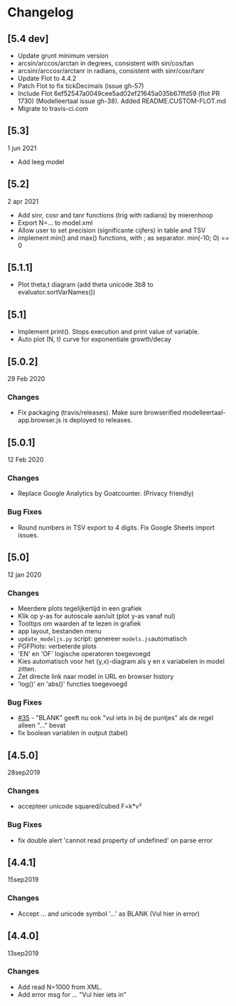 # Changelog

## [5.4 dev]

- Update grunt minimum version
- arcsin/arccos/arctan in degrees, consistent with sin/cos/tan
- arcsinr/arccosr/arctanr in radians, consistent with sinr/cosr/tanr
- Update Flot to 4.4.2
- Patch Flot to fix tickDecimals (issue gh-57)
- Include Flot 6ef52547a0049cee5ad02ef21645a035b67ffd59 (flot PR 1730) 
  (Modelleertaal issue gh-38). Added README.CUSTOM-FLOT.md
- Migrate to travis-ci.com


## [5.3]

1 jun 2021

- Add leeg model

## [5.2]

2 apr 2021

- Add sinr, cosr and tanr functions (trig with radians) by mierenhoop
- Export N=... to model.xml
- Allow user to set precision (significante cijfers) in table and TSV
- implement min() and max() functions, with ; as separator. min(-10; 0) == 0

## [5.1.1]

- Plot theta,t diagram (add theta unicode 3b8 to evaluator.sortVarNames())

## [5.1]

- Implement print(). Stops execution and print value of variable.
- Auto plot (N, t) curve for exponentiale growth/decay

## [5.0.2]

29 Feb 2020

### Changes ###

- Fix packaging (travis/releases). 
  Make sure browserified modelleertaal-app.browser.js is deployed to releases.

## [5.0.1]

12 Feb 2020

### Changes ###

- Replace Google Analytics by Goatcounter. (Privacy friendly)

### Bug Fixes ###

- Round numbers in TSV export to 4 digits. Fix Google Sheets import issues.


## [5.0]

12 jan 2020

### Changes ###

- Meerdere plots tegelijkertijd in een grafiek
- Klik op y-as for autoscale aan/uit (plot y-as vanaf nul)
- Tooltips om waarden af te lezen in grafiek
- app layout, bestanden menu
- `update_modeljs.py` script: genereer `models.js`automatisch
- PGFPlots: verbeterde plots
- 'EN' en 'OF' logische operatoren toegevoegd
- Kies automatisch voor het (y,x)-diagram als y en x variabelen in model zitten.
- Zet directe link naar model in URL en browser history
- 'log()' en 'abs()' functies toegevoegd

### Bug Fixes ###

- [#35](https://github.com/tomkooij/modelleertaal/issues/35) - "BLANK" geeft nu ook "vul iets in bij de puntjes" als de regel alleen "..." bevat
- fix boolean variablen in output (tabel)

## [4.5.0]

28sep2019

### Changes ###

- accepteer unicode squared/cubed F=k*v²

### Bug Fixes ###

- fix double alert 'cannot read property of undefined' on parse error

## [4.4.1]

15sep2019

### Changes ###

 - Accept ... and unicode symbol '...' as BLANK (Vul hier in error)

## [4.4.0]

13sep2019

### Changes ###

- Add read N=1000 from XML.
- Add error msg for ... "Vul hier iets in"
